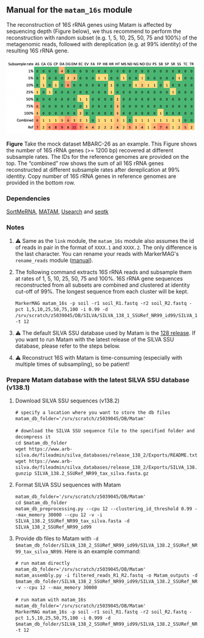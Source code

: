 
Manual for the `matam_16s` module
---

The reconstruction of 16S rRNA genes using Matam is affected by sequencing depth (Figure below), we thus recommend 
to perform the reconstruction with random subset (e.g. 1, 5, 10, 25, 50, 75 and 100%) of the metagenomic reads, followed 
with dereplication (e.g. at 99% identity) of the resulting 16S rRNA gene.

![subsample](images/subsample.png)

**Figure** Take the mock dataset MBARC-26 as an example. This Figure shows the number of 16S rRNA genes (>= 1200 bp) recovered at different subsample rates. 
The IDs for the reference genomes are provided on the top. 
The “combined” row shows the sum of all 16S rRNA genes reconstructed at different subsample rates after dereplication at 99% identity. 
Copy number of 16S rRNA genes in reference genomes are provided in the bottom row.


### Dependencies
 [SortMeRNA](https://github.com/biocore/sortmerna), 
 [MATAM](https://github.com/bonsai-team/matam),
 [Usearch](https://www.drive5.com/usearch/) and 
 [seqtk](https://github.com/lh3/seqtk)

### Notes

1. :warning: Same as the `link` module, the `matam_16s` module also assumes the id of reads in pair in the format of `XXXX.1` and `XXXX.2`. The only difference is the last character.
   You can rename your reads with MarkerMAG's `rename_reads` module ([manual](README_rename_reads.md)). 

1. The following command extracts 16S rRNA reads and subsample them at rates of 1, 5, 10, 25, 50, 75 and 100%.
   16S rRNA gene sequences reconstructed from all subsets are combined and clustered at identity cut-off of 99%.
   The longest sequence from each cluster will be kept.
 
       MarkerMAG matam_16s -p soil -r1 soil_R1.fastq -r2 soil_R2.fastq -pct 1,5,10,25,50,75,100 -i 0.99 -d /srv/scratch/z5039045/DB/SILVA/SILVA_138_1_SSURef_NR99_id99/SILVA_138.1_SSURef_NR99_tax_silva_NR99 -t 12

1. :warning: The default SILVA SSU database used by Matam is the [128 release](https://www.arb-silva.de/documentation/release-128/). 
   If you want to run Matam with the latest release of the SILVA SSU database, please refer to the steps below.

1. :warning: Reconstruct 16S with Matam is time-consuming (especially with multiple times of subsampling), so be patient! 


### Prepare Matam database with the latest SILVA SSU database (v138.1)

1. Download SILVA SSU sequences (v138.2)

       # specify a location where you want to store the db files
       matam_db_folder='/srv/scratch/z5039045/DB/Matam'

       # download the SILVA SSU sequence file to the specified folder and decompress it
       cd $matam_db_folder
       wget https://www.arb-silva.de/fileadmin/silva_databases/release_138_2/Exports/README.txt
       wget https://www.arb-silva.de/fileadmin/silva_databases/release_138_2/Exports/SILVA_138.2_SSURef_NR99_tax_silva.fasta.gz
       gunzip SILVA_138.2_SSURef_NR99_tax_silva.fasta.gz

1. Format SILVA SSU sequences with Matam

       matam_db_folder='/srv/scratch/z5039045/DB/Matam'
       cd $matam_db_folder
       matam_db_preprocessing.py --cpu 12 --clustering_id_threshold 0.99 --max_memory 30000 --cpu 12 -v -i SILVA_138.2_SSURef_NR99_tax_silva.fasta -d SILVA_138_2_SSURef_NR99_id99

1. Provide db files to Matam  with `-d $matam_db_folder/SILVA_138_2_SSURef_NR99_id99/SILVA_138.2_SSURef_NR99_tax_silva_NR99`. Here is an example command:

       # run matam directly
       matam_db_folder='/srv/scratch/z5039045/DB/Matam'
       matam_assembly.py -i filtered_reads_R1_R2.fastq -o Matam_outputs -d $matam_db_folder/SILVA_138_2_SSURef_NR99_id99/SILVA_138.2_SSURef_NR99_tax_silva_NR99 -v --cpu 12 --max_memory 30000 
       
       # run matam with matam_16s
       matam_db_folder='/srv/scratch/z5039045/DB/Matam'
       MarkerMAG matam_16s -p soil -r1 soil_R1.fastq -r2 soil_R2.fastq -pct 1,5,10,25,50,75,100 -i 0.999 -d $matam_db_folder/SILVA_138_2_SSURef_NR99_id99/SILVA_138.2_SSURef_NR99_tax_silva_NR99 -t 12

